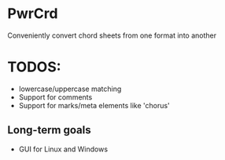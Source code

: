 # PwrCrd

Conveniently convert chord sheets from one format into another

# TODOS:
* lowercase/uppercase matching
* Support for comments
* Support for marks/meta elements like 'chorus'

## Long-term goals
* GUI for Linux and Windows
